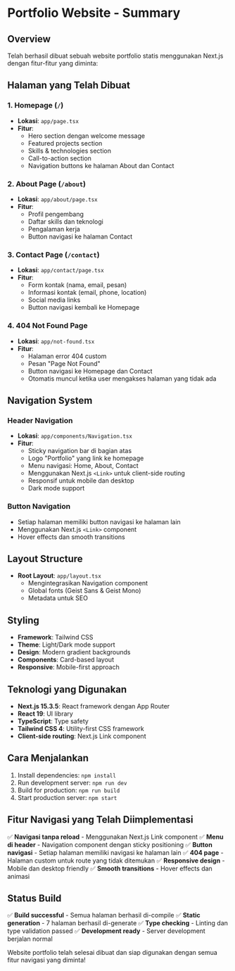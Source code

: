 # Portfolio Website - Summary

## Overview
Telah berhasil dibuat sebuah website portfolio statis menggunakan Next.js dengan fitur-fitur yang diminta:

## Halaman yang Telah Dibuat

### 1. Homepage (`/`)
- **Lokasi**: `app/page.tsx`
- **Fitur**: 
  - Hero section dengan welcome message
  - Featured projects section
  - Skills & technologies section
  - Call-to-action section
  - Navigation buttons ke halaman About dan Contact

### 2. About Page (`/about`)
- **Lokasi**: `app/about/page.tsx`
- **Fitur**:
  - Profil pengembang
  - Daftar skills dan teknologi
  - Pengalaman kerja
  - Button navigasi ke halaman Contact

### 3. Contact Page (`/contact`)
- **Lokasi**: `app/contact/page.tsx`
- **Fitur**:
  - Form kontak (nama, email, pesan)
  - Informasi kontak (email, phone, location)
  - Social media links
  - Button navigasi kembali ke Homepage

### 4. 404 Not Found Page
- **Lokasi**: `app/not-found.tsx`
- **Fitur**:
  - Halaman error 404 custom
  - Pesan "Page Not Found"
  - Button navigasi ke Homepage dan Contact
  - Otomatis muncul ketika user mengakses halaman yang tidak ada

## Navigation System

### Header Navigation
- **Lokasi**: `app/components/Navigation.tsx`
- **Fitur**:
  - Sticky navigation bar di bagian atas
  - Logo "Portfolio" yang link ke homepage
  - Menu navigasi: Home, About, Contact
  - Menggunakan Next.js `<Link>` untuk client-side routing
  - Responsif untuk mobile dan desktop
  - Dark mode support

### Button Navigation
- Setiap halaman memiliki button navigasi ke halaman lain
- Menggunakan Next.js `<Link>` component
- Hover effects dan smooth transitions

## Layout Structure
- **Root Layout**: `app/layout.tsx`
  - Mengintegrasikan Navigation component
  - Global fonts (Geist Sans & Geist Mono)
  - Metadata untuk SEO

## Styling
- **Framework**: Tailwind CSS
- **Theme**: Light/Dark mode support
- **Design**: Modern gradient backgrounds
- **Components**: Card-based layout
- **Responsive**: Mobile-first approach

## Teknologi yang Digunakan
- **Next.js 15.3.5**: React framework dengan App Router
- **React 19**: UI library
- **TypeScript**: Type safety
- **Tailwind CSS 4**: Utility-first CSS framework
- **Client-side routing**: Next.js Link component

## Cara Menjalankan
1. Install dependencies: `npm install`
2. Run development server: `npm run dev`
3. Build for production: `npm run build`
4. Start production server: `npm start`

## Fitur Navigasi yang Telah Diimplementasi
✅ **Navigasi tanpa reload** - Menggunakan Next.js Link component
✅ **Menu di header** - Navigation component dengan sticky positioning
✅ **Button navigasi** - Setiap halaman memiliki navigasi ke halaman lain
✅ **404 page** - Halaman custom untuk route yang tidak ditemukan
✅ **Responsive design** - Mobile dan desktop friendly
✅ **Smooth transitions** - Hover effects dan animasi

## Status Build
✅ **Build successful** - Semua halaman berhasil di-compile
✅ **Static generation** - 7 halaman berhasil di-generate
✅ **Type checking** - Linting dan type validation passed
✅ **Development ready** - Server development berjalan normal

Website portfolio telah selesai dibuat dan siap digunakan dengan semua fitur navigasi yang diminta!